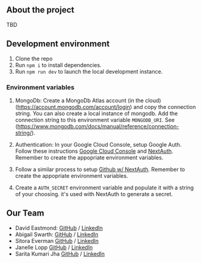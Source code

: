 ## About the project

TBD

## Development environment

1. Clone the repo
2. Run `npm i` to install dependencies.
3. Run `npm run dev` to launch the local development instance.

### Environment variables

1. MongoDb: Create a MongoDb Atlas account (in the cloud) (https://account.mongodb.com/account/login) and copy the connection string. You can also create a local instance of mongodb. Add the connection string to this environment variable `MONGODB_URI`. See (https://www.mongodb.com/docs/manual/reference/connection-string/).

2. Authentication: In your Google Cloud Console, setup Google Auth. Follow these instructions [Google Cloud Console](https://developers.google.com/identity/protocols/oauth2) and [NextAuth](https://authjs.dev/getting-started/providers/google). Remember to create the appopriate environment variables.

3. Follow a similar process to setup [Github w/ NextAuth](https://authjs.dev/getting-started/providers/github?framework=next-js). Remember to create the appopriate environment variables.

4. Create a `AUTH_SECRET` environment variable and populate it with a string of your choosing. it's used with NextAuth to generate a secret. <br>

## Our Team

- David Eastmond: [GitHub](https://github.com/davideastmond) / [LinkedIn](https://linkedin.com/in/david-eastmond-2783ab18a)
- Abigail Swarth: [GitHub](https://github.com/abby-wankenobi) / [LinkedIn](www.linkedin.com/in/abigailswarth)
- Sitora Everman [GitHub](https://github.com/sittora) / [LinkedIn](https://www.linkedin.com/in/sitora-everman/)
- Janelle Lopp [GitHub](https://github.com/Jnicolle98) / [LinkedIn](https://www.linkedin.com/in/janelle-lopp/)
- Sarita Kumari Jha [GitHub](https://github.com/Sarita1517) / [LinkedIn](https://www.linkedin.com/in/sjhabsc/)
